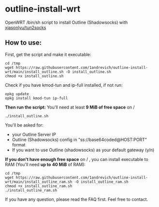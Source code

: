 # outline-install-wrt
OpenWRT /bin/sh script to install Outline (Shadowsocks) with [xjasonlyu/tun2socks](https://github.com/xjasonlyu/tun2socks)

## How to use:

First, get the script and make it executable:

    cd /tmp
    wget https://raw.githubusercontent.com/1andrevich/outline-install-wrt/main/install_outline.sh -O install_outline.sh
    chmod +x install_outline.sh

Check if you have kmod-tun and ip-full installed, if not run:

    opkg update
    opkg install kmod-tun ip-full

**Then run the script:**
You'll need at least **9 MiB of free space** on /

    ./install_outline.sh

You'll be asked for:

 - your Outline Server IP
 - Outline (Shadowsocks) config in "ss://base64coded@HOST:PORT" format
 - If you want to use Outline (shadowsocks) as your default gateway (y/n)

**If you don't have enough free space** on / , you can install executable to RAM (You'll need **up to** **40 MiB** of RAM):

    cd /tmp
    wget https://raw.githubusercontent.com/1andrevich/outline-install-wrt/main/install_outline_ram.sh -O install_outline_ram.sh
    chmod +x install_outline_ram.sh
    ./install_outline_ram.sh


If you have any question, please read the FAQ first. Feel free to contact.
